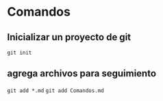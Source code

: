 # Comandos

## Inicializar un proyecto de git
`git init`

## agrega archivos para seguimiento
`git add *.md`
`git add Comandos.md`
